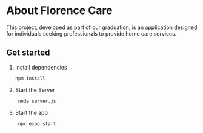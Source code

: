 # About Florence Care
This project, developed as part of our graduation, is an application designed for individuals seeking professionals to provide home care services.

## Get started
1. Install dependencies

   ```bash
   npm install
   ```

2. Start the Server

   ```bash
    node server.js
   ```

3. Start the app

   ```bash
    npx expo start
   ```
